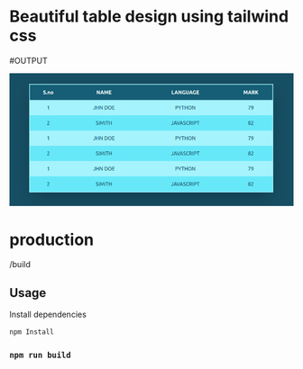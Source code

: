 # Beautiful table design using tailwind css

#OUTPUT

![OUTPUT!](https://github.com/usama-DVLPR/table-design-using-tailwind-css/blob/master/output/Screenshot%20from%202022-11-07%2008-01-21.png)

# production

/build

## Usage

Install dependencies

```
npm Install
```

### `npm run build`
